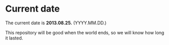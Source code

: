 # Current date

The current date is **2013.08.25.** (YYYY.MM.DD.)

This repository will be good when the world ends, so we will know how long it lasted.